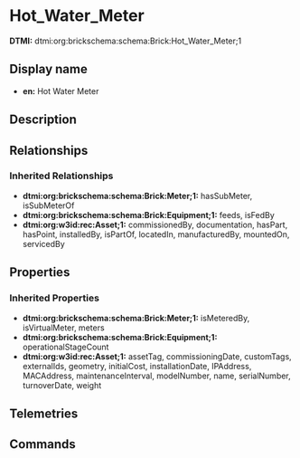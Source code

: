 # Hot_Water_Meter
**DTMI:** dtmi:org:brickschema:schema:Brick:Hot_Water_Meter;1
## Display name
- **en:** Hot Water Meter
## Description
## Relationships
### Inherited Relationships
* **dtmi:org:brickschema:schema:Brick:Meter;1:** hasSubMeter, isSubMeterOf
* **dtmi:org:brickschema:schema:Brick:Equipment;1:** feeds, isFedBy
* **dtmi:org:w3id:rec:Asset;1:** commissionedBy, documentation, hasPart, hasPoint, installedBy, isPartOf, locatedIn, manufacturedBy, mountedOn, servicedBy
## Properties
### Inherited Properties
* **dtmi:org:brickschema:schema:Brick:Meter;1:** isMeteredBy, isVirtualMeter, meters
* **dtmi:org:brickschema:schema:Brick:Equipment;1:** operationalStageCount
* **dtmi:org:w3id:rec:Asset;1:** assetTag, commissioningDate, customTags, externalIds, geometry, initialCost, installationDate, IPAddress, MACAddress, maintenanceInterval, modelNumber, name, serialNumber, turnoverDate, weight
## Telemetries
## Commands
